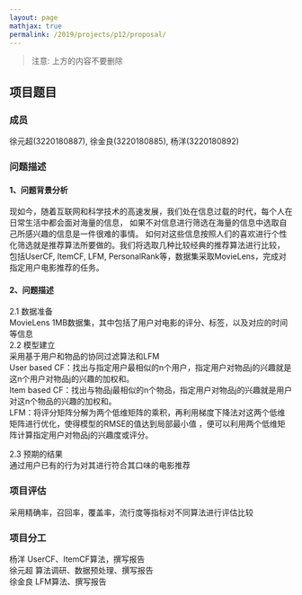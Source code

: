 ```yaml
---
layout: page
mathjax: true
permalink: /2019/projects/p12/proposal/
---
```


> 注意: 上方的内容不要删除

## 项目题目 


### 成员
徐元超(3220180887), 徐金良(3220180885), 杨洋(3220180892)

### 问题描述

#### 1、问题背景分析
现如今，随着互联网和科学技术的高速发展，我们处在信息过载的时代，每个人在日常生活中都会面对海量的信息，
如果不对信息进行筛选在海量的信息中选取自己所感兴趣的信息是一件很难的事情。
如何对这些信息按照人们的喜欢进行个性化筛选就是推荐算法所要做的。我们将选取几种比较经典的推荐算法进行比较，
包括UserCF, ItemCF, LFM, PersonalRank等，数据集采取MovieLens，完成对指定用户电影推荐的任务。
#### 2、问题描述

2.1 数据准备  
MovieLens 1MB数据集，其中包括了用户对电影的评分、标签，以及对应的时间等信息  
2.2 模型建立  
采用基于用户和物品的协同过滤算法和LFM  
User based CF：找出与指定用户最相似的n个用户，指定用户对物品j的兴趣就是这n个用户对物品j的兴趣的加权和。  
Item based CF：找出与物品j最相似的n个物品，指定用户对物品j的兴趣就是用户对这n个物品的兴趣的加权和。  
LFM：将评分矩阵分解为两个低维矩阵的乘积，再利用梯度下降法对这两个低维矩阵进行优化，使得模型的RMSE的值达到局部最小值
，便可以利用两个低维矩阵计算指定用户对物品j的兴趣度或评分。 

2.3 预期的结果  
通过用户已有的行为对其进行符合其口味的电影推荐  
### 项目评估
采用精确率，召回率，覆盖率，流行度等指标对不同算法进行评估比较  
### 项目分工
杨洋 UserCF、ItemCF算法，撰写报告  
徐元超 算法调研、数据预处理、撰写报告  
徐金良 LFM算法、撰写报告  
